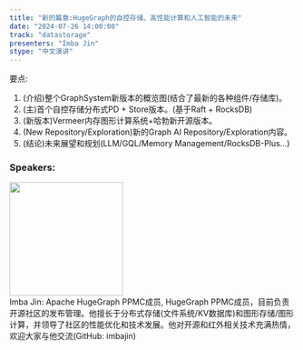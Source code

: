 ```yaml
---
title: "新的篇章:HugeGraph的自控存储、高性能计算和人工智能的未来"
date: "2024-07-26 14:00:00" 
track: "datastorage"
presenters: "Imba Jin"
stype: "中文演讲"
---
```

要点:
1. (介绍)整个GraphSystem新版本的概览图(结合了最新的各种组件/存储库)。
2. (主)首个自控存储分布式PD + Store版本。(基于Raft + RocksDB)
3. (新版本)Vermeer内存图形计算系统+哈勃新开源版本。
4. (New Repository/Exploration)新的Graph AI Repository/Exploration内容。
5. (结论)未来展望和规划(LLM/GQL/Memory Management/RocksDB-Plus…)
 ### Speakers: 
 <img src="https://sessionize.com/image/b8a4-400o400o1-aSftmDo8ZnKrzgvsArJ3CT.jpg" width="200" /><br>Imba Jin: Apache HugeGraph PPMC成员, HugeGraph PPMC成员，目前负责开源社区的发布管理。他擅长于分布式存储(文件系统/KV数据库)和图形存储/图形计算，并领导了社区的性能优化和技术发展。他对开源和红外相关技术充满热情，欢迎大家与他交流(GitHub: imbajin)
 <br><br>